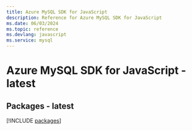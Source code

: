 ```yaml
---
title: Azure MySQL SDK for JavaScript
description: Reference for Azure MySQL SDK for JavaScript
ms.date: 06/03/2024
ms.topic: reference
ms.devlang: javascript
ms.service: mysql
---
```

# Azure MySQL SDK for JavaScript - latest
## Packages - latest
[!INCLUDE [packages](mysql-index.md)]